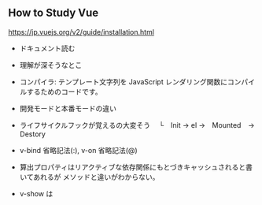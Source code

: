 ## How to Study Vue

https://jp.vuejs.org/v2/guide/installation.html

- ドキュメント読む

- 理解が深そうなとこ
 - コンパイラ: テンプレート文字列を JavaScript レンダリング関数にコンパイルするためのコードです。
 - 開発モードと本番モードの違い
 - ライフサイクルフックが覚えるの大変そう
 　└　Init → el →　Mounted　→　Destory
 - v-bind 省略記法(:), v-on 省略記法(@)
 - 算出プロパティはリアクティブな依存関係にもとづきキャッシュされると書いてあれるが
   メソッドと違いがわからない。
 - v-show は <template> 要素をサポートせず、v-else とも連動しないということに注意してください
 　└　使い所は？？
　 └  v-if は 遅延描画 (lazy) です。 初期表示において false の場合、何もしません。
      条件付きブロックは、条件が最初に true になるまで描画されません。
      とても頻繁に何かを切り替える必要があれば v-show
- v-if と v-for を同時に利用することは 推奨されません
- v-on:click.onceを使う
- v-modelは双方向バインド




